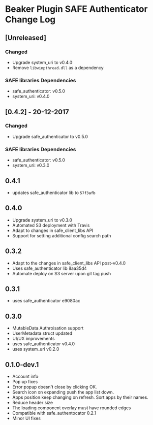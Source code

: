 # Beaker Plugin SAFE Authenticator Change Log

## [Unreleased]
### Changed
- Upgrade system_uri to v0.4.0
- Remove `libwinpthread.dll` as a dependency

### SAFE libraries Dependencies
- safe_authenticator: v0.5.0
- system_uri: v0.4.0

## [0.4.2] - 20-12-2017
### Changed
- Upgrade safe_authenticator to v0.5.0

### SAFE libraries Dependencies
- safe_authenticator: v0.5.0
- system_uri: v0.3.0

## 0.4.1
- updates safe_authenticator lib to `57f3afb`

## 0.4.0
- Upgrade system_uri to v0.3.0
- Automated S3 deployment with Travis
- Adapt to changes in safe_client_libs API
- Support for setting additional config search path

## 0.3.2
- Adapt to the changes in safe_client_libs API post-v0.4.0
- Uses safe_authenticator lib 8aa35d4
- Automate deploy on S3 server upon git tag push

## 0.3.1
- uses safe_authenticator e9080ac

## 0.3.0

- MutableData Authroisation support
- UserMetadata struct updated
- UI/UX improvements
- uses safe_authenticator v0.4.0
- uses system_uri v0.2.0

## 0.1.0-dev.1

- Account info
- Pop up fixes
- Error popup doesn't close by clicking OK.
- Search icon on expanding push the app list down.
- Apps position keep changing on refresh. Sort apps by their names.
- Reduce header size
- The loading component overlay must have rounded edges
- Compatible with safe_authentocator 0.2.1
- Minor UI fixes
